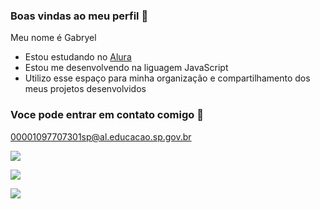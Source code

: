 ### Boas vindas ao meu perfil 🦋

Meu nome é Gabryel

- Estou estudando no [Alura](https://www.alura.com.br)
- Estou me desenvolvendo na liguagem JavaScript
- Utilizo esse espaço para minha organização e compartilhamento dos meus projetos desenvolvidos

 ### Voce pode entrar em contato comigo 📧

00001097707301sp@al.educacao.sp.gov.br


  ![](https://media1.tenor.com/m/HJ8Nxo6FkI0AAAAC/broncos-hello.gif)

![](https://media1.tenor.com/m/mFjD4sI2mdgAAAAC/kuromi.gif)

![](https://media1.tenor.com/m/tULqxpxTQHsAAAAC/onegai-my-melody-kuromi.gif)
